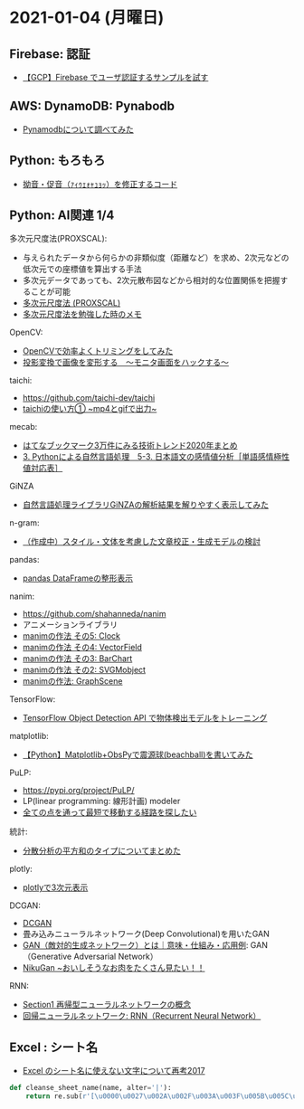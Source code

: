 # 2021-01-04 (月曜日)

## Firebase: 認証

- [【GCP】Firebase でユーザ認証するサンプルを試す](https://qiita.com/XPT60/items/709b49d7e864056e0417)

## AWS: DynamoDB: Pynabodb

- [Pynamodbについて調べてみた](https://qiita.com/nishinishidayo/items/faaea58f9719101b96f0)

## Python: もろもろ

- [拗音・促音（ｧｨｩｪｫｬｭｮｯ）を修正するコード](https://qiita.com/oshiruko316/items/d2d7e7e5ffa2f888d877)

## Python: AI関連 1/4

多次元尺度法(PROXSCAL):

- 与えられたデータから何らかの非類似度（距離など）を求め、2次元などの低次元での座標値を算出する手法
- 多次元データであっても、2次元散布図などから相対的な位置関係を把握することが可能
- [多次元尺度法 (PROXSCAL)](https://www.ibm.com/support/knowledgecenter/ja/SSLVMB_23.0.0/spss/categories/idh_prxs.html)
- [多次元尺度法を勉強した時のメモ](https://qiita.com/szkyt/items/95f9ebde9cf70bb92f4e)

OpenCV:

- [OpenCVで効率よくトリミングをしてみた ](https://qiita.com/KMiura95/items/2f03733f87ddb308f5c6)
- [投影変換で画像を変形する　～モニタ画面をハックする～](https://qiita.com/mo256man/items/27d0a44071aee5f06933)

taichi:

- https://github.com/taichi-dev/taichi
- [taichiの使い方① ~mp4とgifで出力~ ](https://qiita.com/Hiroaki-K4/items/7607b54fbcfaea171215)


mecab:

- [はてなブックマーク3万件にみる技術トレンド2020年まとめ](https://qiita.com/lilpacy/items/ef4ae5e08bd2d001f821)
- [3. Pythonによる自然言語処理　5-3. 日本語文の感情値分析［単語感情極性値対応表］](https://qiita.com/y_itoh/items/8e63334058659fe2b4d3)

GiNZA

- [自然言語処理ライブラリGiNZAの解析結果を解りやすく表示してみた](https://qiita.com/chai31/items/0c942b503881da053bde)

n-gram:

- [（作成中）スタイル・文体を考慮した文章校正・生成モデルの検討](https://qiita.com/kzuzuo/items/b6875441d7103ee515c1)

pandas:

- [pandas DataFrameの整形表示](https://qiita.com/Qlitre/items/6226544ea5d21e006d0d)

nanim:

- https://github.com/shahanneda/nanim
- アニメーションライブラリ
- [manimの作法 その5: Clock](https://qiita.com/ohisama@github/items/2974b0113398b8ca7a9e)
- [manimの作法 その4: VectorField](https://qiita.com/ohisama@github/items/a5a2599c81422d9dc20f)
- [manimの作法 その3: BarChart](https://qiita.com/ohisama@github/items/3274f35c06a564e545aa)
- [manimの作法 その2: SVGMobject](https://qiita.com/ohisama@github/items/09094e7d5d878780463c)
- [manimの作法: GraphScene](https://qiita.com/ohisama@github/items/21ad85f50b9458072086)


TensorFlow:

- [TensorFlow Object Detection API で物体検出モデルをトレーニング](https://qiita.com/john-rocky/items/eb962f9aea438dc4eb75)

matplotlib:

- [【Python】Matplotlib+ObsPyで震源球(beachball)を書いてみた](https://qiita.com/k_reiji/items/c587c5b3a1b684afb2a6)

PuLP:

- https://pypi.org/project/PuLP/
- LP(linear programming: 線形計画) modeler
- [全ての点を通って最短で移動する経路を探したい](https://qiita.com/canonno/items/711201febd5b2bf746c4)

統計:

- [分散分析の平方和のタイプについてまとめた](https://qiita.com/tabintone/items/6327757450896636155a)


plotly:

- [plotlyで3次元表示](https://qiita.com/tmiyama/items/bba94d4125d9b67edf84)

DCGAN:

- [DCGAN](https://qiita.com/merry1221/items/bc267f78a02b5f2f44b4)
- 畳み込みニューラルネットワーク(Deep Convolutional)を用いたGAN
- [GAN（敵対的生成ネットワーク）とは｜意味・仕組み・応用例](https://ledge.ai/gan/): GAN（Generative Adversarial Network）
- [NikuGan ~おいしそうなお肉をたくさん見たい！！](https://qiita.com/mei28/items/6e6c690067c5cdc68d29)

RNN:

- [Section1 再帰型ニューラルネットワークの概念](https://qiita.com/hruc/items/ee8cc75b3eddcc768046)
- [回帰ニューラルネットワーク: RNN（Recurrent Neural Network）](https://qiita.com/hungph_dev_ict/items/f591532221f9e9d56973)

## Excel : シート名

- [Excel のシート名に使えない文字について再考2017](https://qiita.com/RelaxTools/items/d173d0f94424349ca234)

~~~py
def cleanse_sheet_name(name, alter='|'):
    return re.sub(r'[\u0000\u0027\u002A\u002F\u003A\u003F\u005B\u005C\u005D\u2019\uFF07\uFF0A\uFF0F\uFF1A\uFF1F\uFF3B\uFF3C\uFF3D\uFFE5]+', alter, name)
~~~